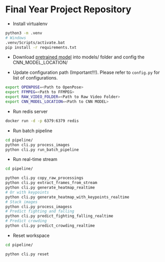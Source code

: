 # Final Year Project Repository

- Install virtualenv

```bash
python3 -m .venv
# Windows
.venv/Scripts/activate.bat
pip install -r requirements.txt
```

- Download [pretrained model](https://drive.google.com/file/d/1ozef9nkD70hV90-KU2RfGU4LlUtAj9Y4/view?usp=sharing) into models/ folder and config the CNN_MODEL_LOCATION/

- Update configuration path (Important!!!). Please refer to `config.py` for list of configurations.

```bash
export OPENPOSE=<Path to OpenPose>
export FFMPEG=<Path to FFMPEG>
export RAW_VIDEO_FOLDER=<Path to Raw Video Folder>
export CNN_MODEL_LOCATION=<Path to CNN MODEL>
```

- Run redis server

```bash
docker run -d -p 6379:6379 redis
```

- Run batch pipeline

```bash
cd pipeline/
python cli.py process_images
python cli.py run_batch_pipeline
```

- Run real-time stream


```bash
cd pipeline/

python cli.py copy_raw_processings
python cli.py extract_frames_from_stream
python cli.py generate_heatmap_realtime
# Or with keypoints
python cli.py generate_heatmap_with_keypoints_realtime
# Stack images
python cli.py process_imagess
# Predict fighting and falling
python cli.py predict_fighting_falling_realtime
# Predict crowding
python cli.py predict_crowding_realtime
```

- Reset workspace

```bash
cd pipeline/

python cli.py reset
```
